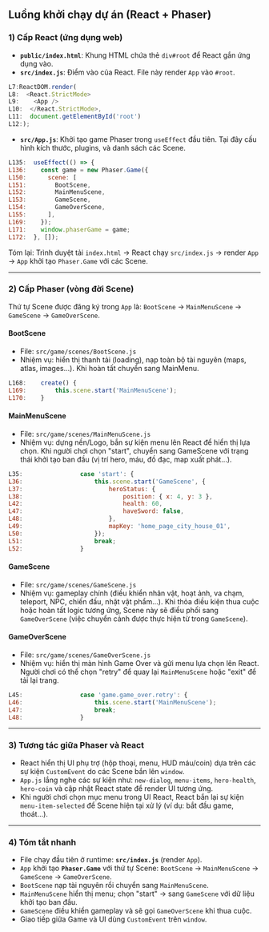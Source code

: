 ## Luồng khởi chạy dự án (React + Phaser)

### 1) Cấp React (ứng dụng web)

- **`public/index.html`**: Khung HTML chứa thẻ `div#root` để React gắn ứng dụng vào.
- **`src/index.js`**: Điểm vào của React. File này render `App` vào `#root`.

```startLine:endLine:src/index.js
L7:ReactDOM.render(
L8:  <React.StrictMode>
L9:    <App />
L10:  </React.StrictMode>,
L11:  document.getElementById('root')
L12:);
```

- **`src/App.js`**: Khởi tạo game Phaser trong `useEffect` đầu tiên. Tại đây cấu hình kích thước, plugins, và danh sách các Scene.

```startLine:endLine:src/App.js
L135:  useEffect(() => {
L136:    const game = new Phaser.Game({
L150:      scene: [
L151:        BootScene,
L152:        MainMenuScene,
L153:        GameScene,
L154:        GameOverScene,
L155:      ],
L169:    });
L171:    window.phaserGame = game;
L172:  }, []);
```

Tóm lại: Trình duyệt tải `index.html` → React chạy `src/index.js` → render `App` → `App` khởi tạo `Phaser.Game` với các Scene.

---

### 2) Cấp Phaser (vòng đời Scene)

Thứ tự Scene được đăng ký trong `App` là: `BootScene` → `MainMenuScene` → `GameScene` → `GameOverScene`.

#### BootScene
- File: `src/game/scenes/BootScene.js`
- Nhiệm vụ: hiển thị thanh tải (loading), nạp toàn bộ tài nguyên (maps, atlas, images...). Khi hoàn tất chuyển sang MainMenu.

```startLine:endLine:src/game/scenes/BootScene.js
L168:    create() {
L169:        this.scene.start('MainMenuScene');
L170:    }
```

#### MainMenuScene
- File: `src/game/scenes/MainMenuScene.js`
- Nhiệm vụ: dựng nền/Logo, bắn sự kiện menu lên React để hiển thị lựa chọn. Khi người chơi chọn "start", chuyển sang GameScene với trạng thái khởi tạo ban đầu (vị trí hero, máu, đồ đạc, map xuất phát...).

```startLine:endLine:src/game/scenes/MainMenuScene.js
L35:                case 'start': {
L36:                    this.scene.start('GameScene', {
L37:                        heroStatus: {
L38:                            position: { x: 4, y: 3 },
L42:                            health: 60,
L47:                            haveSword: false,
L48:                        },
L49:                        mapKey: 'home_page_city_house_01',
L50:                    });
L51:                    break;
L52:                }
```

#### GameScene
- File: `src/game/scenes/GameScene.js`
- Nhiệm vụ: gameplay chính (điều khiển nhân vật, hoạt ảnh, va chạm, teleport, NPC, chiến đấu, nhặt vật phẩm...). Khi thỏa điều kiện thua cuộc hoặc hoàn tất logic tương ứng, Scene này sẽ điều phối sang `GameOverScene` (việc chuyển cảnh được thực hiện từ trong `GameScene`).

#### GameOverScene
- File: `src/game/scenes/GameOverScene.js`
- Nhiệm vụ: hiển thị màn hình Game Over và gửi menu lựa chọn lên React. Người chơi có thể chọn "retry" để quay lại `MainMenuScene` hoặc "exit" để tải lại trang.

```startLine:endLine:src/game/scenes/GameOverScene.js
L45:                case 'game.game_over.retry': {
L46:                    this.scene.start('MainMenuScene');
L47:                    break;
L48:                }
```

---

### 3) Tương tác giữa Phaser và React

- React hiển thị UI phụ trợ (hộp thoại, menu, HUD máu/coin) dựa trên các sự kiện `CustomEvent` do các Scene bắn lên `window`.
- `App.js` lắng nghe các sự kiện như: `new-dialog`, `menu-items`, `hero-health`, `hero-coin` và cập nhật React state để render UI tương ứng.
- Khi người chơi chọn mục menu trong UI React, React bắn lại sự kiện `menu-item-selected` để Scene hiện tại xử lý (ví dụ: bắt đầu game, thoát...).

---

### 4) Tóm tắt nhanh
- File chạy đầu tiên ở runtime: **`src/index.js`** (render `App`).
- `App` khởi tạo **`Phaser.Game`** với thứ tự Scene: `BootScene` → `MainMenuScene` → `GameScene` → `GameOverScene`.
- `BootScene` nạp tài nguyên rồi chuyển sang `MainMenuScene`.
- `MainMenuScene` hiển thị menu; chọn "start" → sang `GameScene` với dữ liệu khởi tạo ban đầu.
- `GameScene` điều khiển gameplay và sẽ gọi `GameOverScene` khi thua cuộc.
- Giao tiếp giữa Game và UI dùng `CustomEvent` trên `window`.


